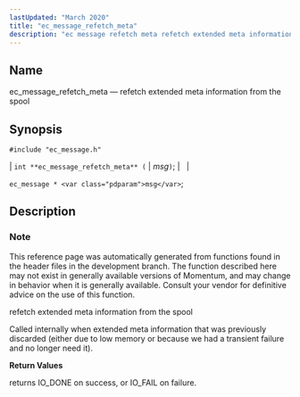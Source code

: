 ```yaml
---
lastUpdated: "March 2020"
title: "ec_message_refetch_meta"
description: "ec message refetch meta refetch extended meta information from the spool int ec message refetch meta msg ec message msg This reference page was automatically generated from functions found in the header files in the development branch The function described here may not exist in generally available versions of Momentum..."
---
```


<a name="apis.ec_message_refetch_meta"></a> 
## Name

ec_message_refetch_meta — refetch extended meta information from the spool

## Synopsis

`#include "ec_message.h"`

| `int **ec_message_refetch_meta** (` | <var class="pdparam">msg</var>`)`; |   |

`ec_message * <var class="pdparam">msg</var>`;<a name="idp56511312"></a> 
## Description

### Note

This reference page was automatically generated from functions found in the header files in the development branch. The function described here may not exist in generally available versions of Momentum, and may change in behavior when it is generally available. Consult your vendor for definitive advice on the use of this function.

refetch extended meta information from the spool

Called internally when extended meta information that was previously discarded (either due to low memory or because we had a transient failure and no longer need it).

**<a name="idp56514768"></a> Return Values**

returns IO_DONE on success, or IO_FAIL on failure.